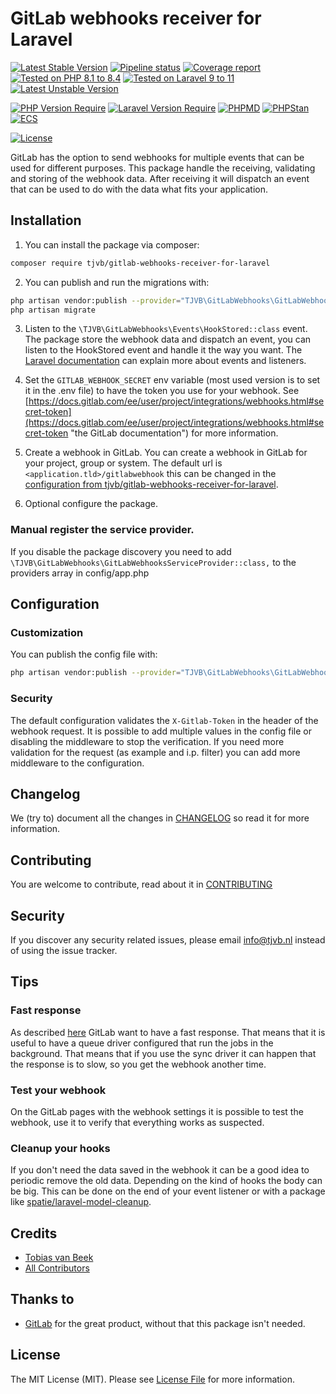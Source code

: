 # GitLab webhooks receiver for Laravel

[![Latest Stable Version](https://poser.pugx.org/tjvb/gitlab-webhooks-receiver-for-laravel/v)](https://packagist.org/packages/tjvb/gitlab-webhooks-receiver-for-laravel)
[![Pipeline status](https://gitlab.com/tjvb/gitlab-webhooks-receiver-for-laravel/badges/master/pipeline.svg)](https://gitlab.com/tjvb/gitlab-webhooks-receiver-for-laravel/-/pipelines?page=1&scope=all&ref=master)
[![Coverage report](https://gitlab.com/tjvb/gitlab-webhooks-receiver-for-laravel/badges/master/coverage.svg)](https://gitlab.com/tjvb/gitlab-webhooks-receiver-for-laravel/-/pipelines?page=1&scope=all&ref=master)
[![Tested on PHP 8.1 to 8.4](https://img.shields.io/badge/Tested%20on-PHP%208.1%20|%208.2%20|%208.3|%208.4-brightgreen.svg?maxAge=2419200)](https://gitlab.com/tjvb/gitlab-webhooks-receiver-for-laravel/-/pipelines?page=1&scope=all&ref=master)
[![Tested on Laravel 9 to 11](https://img.shields.io/badge/Tested%20on-Laravel%209%20|%2010%20|%2011-brightgreen.svg?maxAge=2419200)](https://gitlab.com/tjvb/gitlab-webhooks-receiver-for-laravel/-/pipelines?page=1&scope=all&ref=master)
[![Latest Unstable Version](https://poser.pugx.org/tjvb/gitlab-webhooks-receiver-for-laravel/v/unstable)](https://packagist.org/packages/tjvb/gitlab-webhooks-receiver-for-laravel)


[![PHP Version Require](https://poser.pugx.org/tjvb/gitlab-webhooks-receiver-for-laravel/require/php)](https://packagist.org/packages/tjvb/gitlab-webhooks-receiver-for-laravel)
[![Laravel Version Require](https://poser.pugx.org/tjvb/gitlab-webhooks-receiver-for-laravel/require/laravel/framework)](https://packagist.org/packages/tjvb/gitlab-webhooks-receiver-for-laravel)
[![PHPMD](https://img.shields.io/badge/PHPMD-checked-brightgreen.svg)](https://gitlab.com/tjvb/gitlab-webhooks-receiver-for-laravel/-/blob/master/phpmd.xml.dist)
[![PHPStan](https://img.shields.io/badge/PHPStan-checked-brightgreen.svg)](https://gitlab.com/tjvb/gitlab-webhooks-receiver-for-laravel/-/blob/master/phpstan.neon.dist)
[![ECS](https://img.shields.io/badge/ECS-PSR12-brightgreen.svg)](https://gitlab.com/tjvb/gitlab-webhooks-receiver-for-laravel/-/blob/master/ecs.php)

[![License](https://poser.pugx.org/tjvb/gitlab-webhooks-receiver-for-laravel/license)](https://packagist.org/packages/tjvb/gitlab-webhooks-receiver-for-laravel)


GitLab has the option to send webhooks for multiple events that can be used for different purposes. This package handle the receiving, validating and storing of the webhook data. After receiving it will dispatch an event that can be used to do with the data what fits your application.

## Installation

1. You can install the package via composer:
```bash
composer require tjvb/gitlab-webhooks-receiver-for-laravel
```

2. You can publish and run the migrations with:

```bash
php artisan vendor:publish --provider="TJVB\GitLabWebhooks\GitLabWebhooksServiceProvider" --tag="migrations"
php artisan migrate
```

3. Listen to the `\TJVB\GitLabWebhooks\Events\HookStored::class` event.
   The package store the webhook data and dispatch an event, you can listen to the HookStored event and handle it the way you want. The [Laravel documentation](https://laravel.com/docs/8.x/events) can explain more about events and listeners.
   
4. Set the `GITLAB_WEBHOOK_SECRET` env variable (most used version is to set it in the .env file) to have the token you use for your webhook. See [https://docs.gitlab.com/ee/user/project/integrations/webhooks.html#secret-token](https://docs.gitlab.com/ee/user/project/integrations/webhooks.html#secret-token "the GitLab documentation") for more information.

5. Create a webhook in GitLab.
   You can create a webhook in GitLab for your project, group or system. The default url is `<application.tld>/gitlabwebhook` this can be changed in the [configuration from tjvb/gitlab-webhooks-receiver-for-laravel](https://gitlab.com/tjvb/gitlab-webhooks-receiver-for-laravel#configuration).
   
6. Optional configure the package.

### Manual register the service provider.
If you disable the package discovery you need to add `\TJVB\GitLabWebhooks\GitLabWebhooksServiceProvider::class,` to the providers array in config/app.php


## Configuration

### Customization
You can publish the config file with:
```bash
php artisan vendor:publish --provider="TJVB\GitLabWebhooks\GitLabWebhooksServiceProvider" --tag="config"
```

### Security
The default configuration validates the `X-Gitlab-Token` in the header of the webhook request. It is possible to add multiple values in the config file or disabling the middleware to stop the verification. If you need more validation for the request (as example and i.p. filter) you can add more middleware to the configuration.


## Changelog
We (try to) document all the changes in [CHANGELOG](CHANGELOG.md) so read it for more information.

## Contributing
You are welcome to contribute, read about it in [CONTRIBUTING](CONTRIBUTING.md)

## Security
If you discover any security related issues, please email info@tjvb.nl instead of using the issue tracker.

## Tips

### Fast response
As described [here](https://docs.gitlab.com/ee/user/project/integrations/webhooks.html#webhook-endpoint-tips) GitLab want to have a fast response. That means that it is useful to have a queue driver configured that run the jobs in the background. That means that if you use the sync driver it can happen that the response is to slow, so you get the webhook another time.

### Test your webhook
On the GitLab pages with the webhook settings it is possible to test the webhook, use it to verify that everything works as suspected.

### Cleanup your hooks
If you don't need the data saved in the webhook it can be a good idea to periodic remove the old data. Depending on the kind of hooks the body can be big. This can be done on the end of your event listener or with a package like [spatie/laravel-model-cleanup](https://github.com/spatie/laravel-model-cleanup).

## Credits

- [Tobias van Beek](https://tjvb.nl/about)
- [All Contributors](https://gitlab.com/tjvb/gitlab-webhooks-receiver-for-laravel/-/graphs/master)

## Thanks to
- [GitLab](https://gitlab.com) for the great product, without that this package isn't needed.

## License
The MIT License (MIT). Please see [License File](LICENSE.md) for more information.

